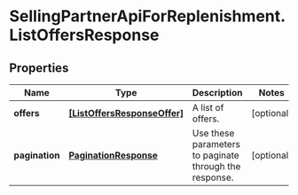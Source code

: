 # SellingPartnerApiForReplenishment.ListOffersResponse

## Properties
Name | Type | Description | Notes
------------ | ------------- | ------------- | -------------
**offers** | [**[ListOffersResponseOffer]**](ListOffersResponseOffer.md) | A list of offers. | [optional] 
**pagination** | [**PaginationResponse**](PaginationResponse.md) | Use these parameters to paginate through the response. | [optional] 


